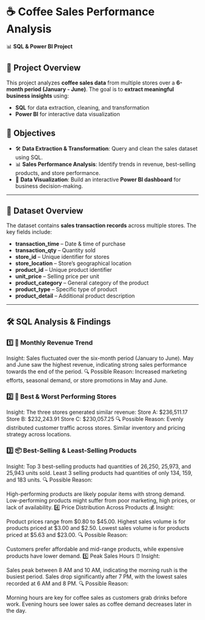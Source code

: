 # ☕ Coffee Sales Performance Analysis  
📊 **SQL & Power BI Project**  

## 📌 Project Overview  
This project analyzes **coffee sales data** from multiple stores over a **6-month period (January - June)**. The goal is to **extract meaningful business insights** using:  
- **SQL** for data extraction, cleaning, and transformation  
- **Power BI** for interactive data visualization  

## 🎯 Objectives  
- 🛠 **Data Extraction & Transformation**: Query and clean the sales dataset using SQL.  
- 📊 **Sales Performance Analysis**: Identify trends in revenue, best-selling products, and store performance.  
- 🔎 **Data Visualization**: Build an interactive **Power BI dashboard** for business decision-making.  

---

## 📂 Dataset Overview  
The dataset contains **sales transaction records** across multiple stores. The key fields include:  
- **transaction_time** – Date & time of purchase  
- **transaction_qty** – Quantity sold  
- **store_id** – Unique identifier for stores  
- **store_location** – Store’s geographical location  
- **product_id** – Unique product identifier  
- **unit_price** – Selling price per unit  
- **product_category** – General category of the product  
- **product_type** – Specific type of product  
- **product_detail** – Additional product description  

---

## 🛠 SQL Analysis & Findings  

### 1️⃣ 📅 Monthly Revenue Trend
Insight:
Sales fluctuated over the six-month period (January to June).
May and June saw the highest revenue, indicating strong sales performance towards the end of the period.
🔍 Possible Reason:
Increased marketing efforts, seasonal demand, or store promotions in May and June.
### 2️⃣ 🏪 Best & Worst Performing Stores
Insight:
The three stores generated similar revenue:
Store A: $236,511.17
Store B: $232,243.91
Store C: $230,057.25
🔍 Possible Reason:
Evenly distributed customer traffic across stores.
Similar inventory and pricing strategy across locations.

### 3️⃣ 📦 Best-Selling & Least-Selling Products
Insight:
Top 3 best-selling products had quantities of 26,250, 25,973, and 25,943 units sold.
Least 3 selling products had quantities of only 134, 159, and 183 units.
🔍 Possible Reason:

High-performing products are likely popular items with strong demand.
Low-performing products might suffer from poor marketing, high prices, or lack of availability.
4️⃣ Price Distribution Across Products
💰 Insight:

Product prices range from $0.80 to $45.00.
Highest sales volume is for products priced at $3.00 and $2.50.
Lowest sales volume is for products priced at $5.63 and $23.00.
🔍 Possible Reason:

Customers prefer affordable and mid-range products, while expensive products have lower demand.
5️⃣ Peak Sales Hours
⏰ Insight:

Sales peak between 8 AM and 10 AM, indicating the morning rush is the busiest period.
Sales drop significantly after 7 PM, with the lowest sales recorded at 6 AM and 8 PM.
🔍 Possible Reason:

Morning hours are key for coffee sales as customers grab drinks before work.
Evening hours see lower sales as coffee demand decreases later in the day.

